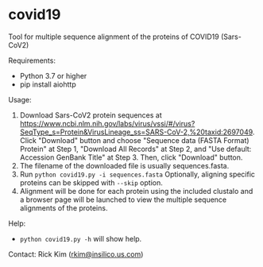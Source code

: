 # covid19

Tool for multiple sequence alignment of the proteins of COVID19 (Sars-CoV2)

Requirements:
* Python 3.7 or higher
* pip install aiohttp

Usage:
1. Download Sars-CoV2 protein sequences at https://www.ncbi.nlm.nih.gov/labs/virus/vssi/#/virus?SeqType_s=Protein&VirusLineage_ss=SARS-CoV-2,%20taxid:2697049. Click "Download" button and choose "Sequence data (FASTA Format) Protein" at Step 1, "Download All Records" at Step 2, and "Use default: Accession GenBank Title" at Step 3. Then, click "Download" button.
2. The filename of the downloaded file is usually sequences.fasta.
3. Run `python covid19.py -i sequences.fasta` Optionally, aligning specific proteins can be skipped with `--skip` option.
4. Alignment will be done for each protein using the included clustalo and a browser page will be launched to view the multiple sequence alignments of the proteins.

Help:
* `python covid19.py -h` will show help.

Contact: Rick Kim (rkim@insilico.us.com)
